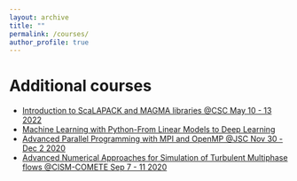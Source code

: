 ```yaml
---
layout: archive
title: ""
permalink: /courses/
author_profile: true
---
```


Additional courses
======

* [Introduction to ScaLAPACK and MAGMA libraries @CSC May 10 - 13 2022](../files/deep_learning_gpu.pdf)
* [Machine Learning with Python-From Linear Models to Deep Learning](https://courses.edx.org/certificates/8f71acc4754241c08a2467b61c91516d)
* [Advanced Parallel Programming with MPI and OpenMP @JSC  Nov 30 - Dec 2 2020](../files/advanced_mpi_openmp.pdf)
* [Advanced Numerical Approaches for Simulation of Turbulent Multiphase flows @CISM-COMETE Sep 7 - 11 2020](../files/multiphase.pdf)